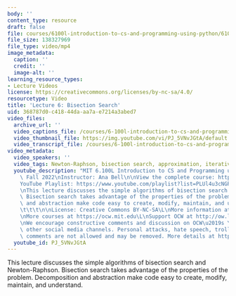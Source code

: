 ```yaml
---
body: ''
content_type: resource
draft: false
file: courses/6100l-introduction-to-cs-and-programming-using-python/6100l-lecture-6-multi-version-3_360p_16_9.mp4
file_size: 138327969
file_type: video/mp4
image_metadata:
  caption: ''
  credit: ''
  image-alt: ''
learning_resource_types:
- Lecture Videos
license: https://creativecommons.org/licenses/by-nc-sa/4.0/
resourcetype: Video
title: 'Lecture 6: Bisection Search'
uid: 368787d0-c418-44da-aa7a-e7214a3abed7
video_files:
  archive_url: ''
  video_captions_file: /courses/6-100l-introduction-to-cs-and-programming-using-python-fall-2022/1ZzX65dND58Lig0K6fcjTbpA5FiKIhAcx_transcript.webvtt
  video_thumbnail_file: https://img.youtube.com/vi/PJ_5VNvJGtA/default.jpg
  video_transcript_file: /courses/6-100l-introduction-to-cs-and-programming-using-python-fall-2022/1ZzX65dND58Lig0K6fcjTbpA5FiKIhAcx_transcript.pdf
video_metadata:
  video_speakers: ''
  video_tags: Newton-Raphson, bisection search, approximation, iterative algorithms
  youtube_description: "MIT 6.100L Introduction to CS and Programming using Python,\
    \ Fall 2022\nInstructor: Ana Bell\n\nView the complete course: https://ocw.mit.edu/courses/6-100l-introduction-to-cs-and-programming-using-python-fall-2022/\n\
    YouTube Playlist: https://www.youtube.com/playlist?list=PLUl4u3cNGP62A-ynp6v6-LGBCzeH3VAQB\n\
    \nThis lecture discusses the simple algorithms of bisection search and Newton-Raphson.\
    \ Bisection search takes advantage of the properties of the problem. Decomposition\
    \ and abstraction make code easy to create, modify, maintain, and understand.\t\
    \t\t\t\n\nLicense: Creative Commons BY-NC-SA\L\nMore information at https://ocw.mit.edu/terms\L\
    \nMore courses at https://ocw.mit.edu\L\nSupport OCW at http://ow.ly/a1If50zVRlQ\n\
    \nWe encourage constructive comments and discussion on OCW\u2019s YouTube and\
    \ other social media channels. Personal attacks, hate speech, trolling, and inappropriate\
    \ comments are not allowed and may be removed. More details at https://ocw.mit.edu/comments."
  youtube_id: PJ_5VNvJGtA
---
```

This lecture discusses the simple algorithms of bisection search and Newton-Raphson. Bisection search takes advantage of the properties of the problem. Decomposition and abstraction make code easy to create, modify, maintain, and understand.